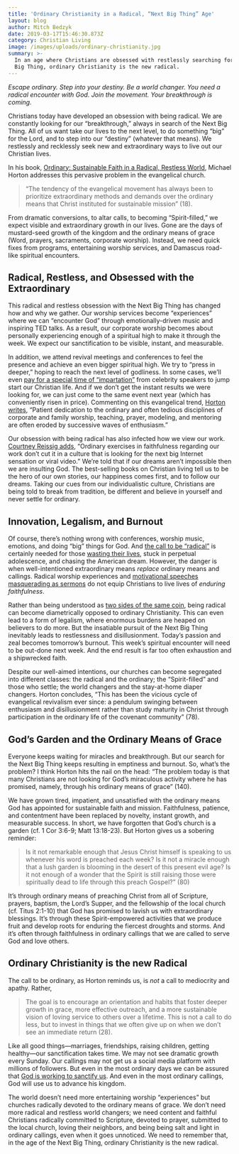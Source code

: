 ```yaml
---
title: 'Ordinary Christianity in a Radical, “Next Big Thing” Age'
layout: blog
author: Mitch Bedzyk
date: 2019-03-17T15:46:30.873Z
category: Christian Living
image: /images/uploads/ordinary-christianity.jpg
summary: >-
  In an age where Christians are obsessed with restlessly searching for the Next
  Big Thing, ordinary Christianity is the new radical.
---
```

*Escape ordinary. Step into your destiny. Be a world changer. You need a radical encounter with God. Join the movement. Your breakthrough is coming.*

Christians today have developed an obsession with being radical. We are constantly looking for our “breakthrough,” always in search of the Next Big Thing. All of us want take our lives to the next level, to do something “big” for the Lord,  and to step into our “destiny” (whatever that means). We restlessly and recklessly seek new and extraordinary ways to live out our Christian lives.

In his book, [Ordinary: Sustainable Faith in a Radical, Restless World](https://www.amazon.com/Ordinary-Sustainable-Faith-Radical-Restless/dp/0310517370), Michael Horton addresses this pervasive problem in the evangelical church.

> “The tendency of the evangelical movement has always been to prioritize extraordinary methods and demands over the ordinary means that Christ instituted for sustainable mission” (18).

From dramatic conversions, to altar calls, to becoming “Spirit-filled,” we expect visible and extraordinary growth in our lives. Gone are the days of mustard-seed growth of the kingdom and the ordinary means of grace (Word, prayers, sacraments, corporate worship). Instead, we need quick fixes from programs, entertaining worship services, and Damascus road-like spiritual encounters.

## Radical, Restless, and Obsessed with the Extraordinary

This radical and restless obsession with the Next Big Thing has changed how and why we gather. Our worship services become “experiences” where we can “encounter God” through emotionally-driven music and inspiring TED talks.  As a result, our corporate worship becomes about personally experiencing enough of a spiritual high to make it through the week. We expect our sanctification to be visible, instant, and measurable.

In addition, we attend revival meetings and conferences to feel the presence and achieve an even bigger spiritual high.  We try to “press in deeper,” hoping to reach the next level of godliness. In some cases, we’ll even [pay for a special time of “impartation”](http://www.piratechristian.com/museum-of-idolatry/2018/2/want-an-imparting-from-christian-superstars-at-the-presence-conference-pay-the-fee) from celebrity speakers to jump start our Christian life. And if we don’t get the instant results we were looking for, we can just come to the same event next year (which has conveniently risen in price). Commenting on this evangelical trend, [Horton writes](https://www.whitehorseinn.org/2013/09/ordinary-the-new-radical/), “Patient dedication to the ordinary and often tedious disciplines of corporate and family worship, teaching, prayer, modeling, and mentoring are often eroded by successive waves of enthusiasm.”

Our obsession with being radical has also infected how we view our work. [Courtney Reissig adds](https://ftc.co/resource-library/blog-entries/ordinary-is-big-enough-in-gods-eyes), “Ordinary exercises in faithfulness regarding our work don’t cut it in a culture that is looking for the next big Internet sensation or viral video.” We’re told that if our dreams aren’t impossible then we are insulting God. The best-selling books on Christian living tell us to be the hero of our own stories, our happiness comes first, and to follow our dreams. Taking our cues from our individualistic culture, Christians are being told to break from tradition, be different and believe in yourself and never settle for ordinary.

## Innovation, Legalism, and Burnout

Of course, there’s nothing wrong with conferences, worship music, emotions, and doing “big” things for God. And [the call to be “radical”](https://www.amazon.com/Radical-Taking-Faith-American-Dream/dp/1601422210) is certainly needed for those [wasting their lives](https://www.thegospelcoalition.org/article/how-john-pipers-seashells-swept-over-a-generation/), stuck in perpetual adolescence, and chasing the American dream. However, the danger is when well-intentioned extraordinary means *replace* ordinary means and callings. Radical worship experiences and [motivational speeches masquerading as sermons](https://elmirachristiancenter.org/articles/does-your-church-assume-the-gospel/) do not equip Christians to live lives of *enduring faithfulness*.

Rather than being understood as [two sides of the same coin](https://erlc.com/resource-library/articles/radical-christianity-is-ordinary-christianity), being radical can become diametrically opposed to ordinary Christianity. This can even lead to a form of legalism, where enormous burdens are heaped on believers to do more. But the insatiable pursuit of the Next Big Thing inevitably leads to restlessness and disillusionment. Today’s passion and zeal becomes tomorrow’s burnout. This week’s spiritual encounter will need to be out-done next week. And the end result is far too often exhaustion and a shipwrecked faith.

Despite our well-aimed intentions, our churches can become segregated into different classes: the radical and the ordinary; the “Spirit-filled” and those who settle; the world changers and the stay-at-home diaper changers. Horton concludes, “This has been the vicious cycle of evangelical revivalism ever since: a pendulum swinging between enthusiasm and disillusionment rather than study maturity in Christ through participation in the ordinary life of the covenant community” (78).

## God’s Garden and the Ordinary Means of Grace

Everyone keeps waiting for miracles and breakthrough. But our search for the Next Big Thing keeps resulting in emptiness and burnout. So, what’s the problem? I think Horton hits the nail on the head: “The problem today is that many Christians are not looking for God’s miraculous activity where he has promised, namely, through his ordinary means of grace” (140).

We have grown tired, impatient, and unsatisfied with the ordinary means God has appointed for sustainable faith and mission. Faithfulness, patience, and contentment have been replaced by novelty, instant growth, and measurable success. In short, we have forgotten that God’s church is a garden (cf. 1 Cor 3:6-9; Matt 13:18-23). But Horton gives us a sobering reminder:

> Is it not remarkable enough that Jesus Christ himself is speaking to us whenever his word is preached each week? Is it not a miracle enough that a lush garden is blooming in the desert of this present evil age? Is it not enough of a wonder that the Spirit is still raising those were spiritually dead to life through this preach Gospel?” (80)

It’s through ordinary means of preaching Christ from all of Scripture, prayers, baptism, the Lord’s Supper, and the fellowship of the local church (cf. Titus 2:1-10) that God has promised to lavish us with extraordinary blessings. It’s through these Spirit-empowered activities that we produce fruit and develop roots for enduring the fiercest droughts and storms. And it’s often through faithfulness in ordinary callings that we are called to serve God and love others.

## Ordinary Christianity is the new Radical

The call to be ordinary, as Horton reminds us, is *not* a call to mediocrity and apathy. Rather,

> The goal is to encourage an orientation and habits that foster deeper growth in grace, more effective outreach, and a more sustainable vision of loving service to others over a lifetime. This is not a call to do less, but to invest in things that we often give up on when we don’t see an immediate return (28).

Like all good things—marriages, friendships, raising children, getting healthy—our sanctification takes time. We may not see dramatic growth every Sunday. Our callings may not get us a social media platform with millions of followers. But even in the most ordinary days we can be assured that [God is working to sanctify us](https://elmirachristiancenter.org/articles/life-changing-verses-preserving-grace/). And even in the most ordinary callings, God will use us to advance his kingdom.

The world doesn’t need more entertaining worship “experiences” but churches radically devoted to the ordinary means of grace. We don’t need more radical and restless world changers; we need content and faithful Christians radically committed to Scripture, devoted to prayer, submitted to the local church, loving their neighbors, and being being salt and light in ordinary callings, even when it goes unnoticed. We need to remember that, in the age of the Next Big Thing, ordinary Christianity is the new radical.
